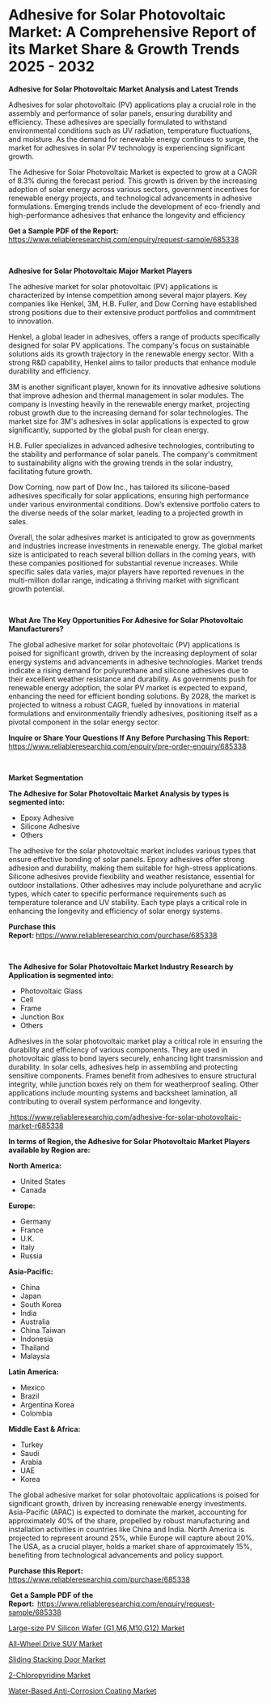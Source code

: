 <p><h1>Adhesive for Solar Photovoltaic Market: A Comprehensive Report of its Market Share & Growth Trends 2025 - 2032</h1></p><p><strong>Adhesive for Solar Photovoltaic Market Analysis and Latest Trends</strong></p>
<p><p>Adhesives for solar photovoltaic (PV) applications play a crucial role in the assembly and performance of solar panels, ensuring durability and efficiency. These adhesives are specially formulated to withstand environmental conditions such as UV radiation, temperature fluctuations, and moisture. As the demand for renewable energy continues to surge, the market for adhesives in solar PV technology is experiencing significant growth.</p><p>The Adhesive for Solar Photovoltaic Market is expected to grow at a CAGR of 8.3% during the forecast period. This growth is driven by the increasing adoption of solar energy across various sectors, government incentives for renewable energy projects, and technological advancements in adhesive formulations. Emerging trends include the development of eco-friendly and high-performance adhesives that enhance the longevity and efficiency</p></p>
<p><strong>Get a Sample PDF of the Report:&nbsp;</strong> <a href="https://www.reliableresearchiq.com/enquiry/request-sample/685338?utm_campaign=1137&utm_medium=2&utm_source=Github&utm_content=ia&utm_term=08012025&utm_id=adhesive-for-solar-photovoltaic">https://www.reliableresearchiq.com/enquiry/request-sample/685338</a></p>
<p>&nbsp;</p>
<p><strong>Adhesive for Solar Photovoltaic Major Market Players</strong></p>
<p><p>The adhesive market for solar photovoltaic (PV) applications is characterized by intense competition among several major players. Key companies like Henkel, 3M, H.B. Fuller, and Dow Corning have established strong positions due to their extensive product portfolios and commitment to innovation.</p><p>Henkel, a global leader in adhesives, offers a range of products specifically designed for solar PV applications. The company's focus on sustainable solutions aids its growth trajectory in the renewable energy sector. With a strong R&D capability, Henkel aims to tailor products that enhance module durability and efficiency.</p><p>3M is another significant player, known for its innovative adhesive solutions that improve adhesion and thermal management in solar modules. The company is investing heavily in the renewable energy market, projecting robust growth due to the increasing demand for solar technologies. The market size for 3M's adhesives in solar applications is expected to grow significantly, supported by the global push for clean energy.</p><p>H.B. Fuller specializes in advanced adhesive technologies, contributing to the stability and performance of solar panels. The company's commitment to sustainability aligns with the growing trends in the solar industry, facilitating future growth. </p><p>Dow Corning, now part of Dow Inc., has tailored its silicone-based adhesives specifically for solar applications, ensuring high performance under various environmental conditions. Dow’s extensive portfolio caters to the diverse needs of the solar market, leading to a projected growth in sales.</p><p>Overall, the solar adhesives market is anticipated to grow as governments and industries increase investments in renewable energy. The global market size is anticipated to reach several billion dollars in the coming years, with these companies positioned for substantial revenue increases. While specific sales data varies, major players have reported revenues in the multi-million dollar range, indicating a thriving market with significant growth potential.</p></p>
<p>&nbsp;</p>
<p><strong>What Are The Key Opportunities For Adhesive for Solar Photovoltaic Manufacturers?</strong></p>
<p><p>The global adhesive market for solar photovoltaic (PV) applications is poised for significant growth, driven by the increasing deployment of solar energy systems and advancements in adhesive technologies. Market trends indicate a rising demand for polyurethane and silicone adhesives due to their excellent weather resistance and durability. As governments push for renewable energy adoption, the solar PV market is expected to expand, enhancing the need for efficient bonding solutions. By 2028, the market is projected to witness a robust CAGR, fueled by innovations in material formulations and environmentally friendly adhesives, positioning itself as a pivotal component in the solar energy sector.</p></p>
<p><strong>Inquire or Share Your Questions If Any Before Purchasing This Report:</strong> <a href="https://www.reliableresearchiq.com/enquiry/pre-order-enquiry/685338?utm_campaign=1137&utm_medium=2&utm_source=Github&utm_content=ia&utm_term=08012025&utm_id=adhesive-for-solar-photovoltaic">https://www.reliableresearchiq.com/enquiry/pre-order-enquiry/685338</a></p>
<p>&nbsp;</p>
<p><strong>Market Segmentation</strong></p>
<p><strong>The Adhesive for Solar Photovoltaic Market Analysis by types is segmented into:</strong></p>
<p><ul><li>Epoxy Adhesive</li><li>Silicone Adhesive</li><li>Others</li></ul></p>
<p><p>The adhesive for the solar photovoltaic market includes various types that ensure effective bonding of solar panels. Epoxy adhesives offer strong adhesion and durability, making them suitable for high-stress applications. Silicone adhesives provide flexibility and weather resistance, essential for outdoor installations. Other adhesives may include polyurethane and acrylic types, which cater to specific performance requirements such as temperature tolerance and UV stability. Each type plays a critical role in enhancing the longevity and efficiency of solar energy systems.</p></p>
<p><strong>Purchase this Report:&nbsp;</strong><a href="https://www.reliableresearchiq.com/purchase/685338?utm_campaign=1137&utm_medium=2&utm_source=Github&utm_content=ia&utm_term=08012025&utm_id=adhesive-for-solar-photovoltaic">https://www.reliableresearchiq.com/purchase/685338</a></p>
<p>&nbsp;</p>
<p><strong>The Adhesive for Solar Photovoltaic Market Industry Research by Application is segmented into:</strong></p>
<p><ul><li>Photovoltaic Glass</li><li>Cell</li><li>Frame</li><li>Junction Box</li><li>Others</li></ul></p>
<p><p>Adhesives in the solar photovoltaic market play a critical role in ensuring the durability and efficiency of various components. They are used in photovoltaic glass to bond layers securely, enhancing light transmission and durability. In solar cells, adhesives help in assembling and protecting sensitive components. Frames benefit from adhesives to ensure structural integrity, while junction boxes rely on them for weatherproof sealing. Other applications include mounting systems and backsheet lamination, all contributing to overall system performance and longevity.</p></p>
<p><a href="https://www.reliableresearchiq.com/adhesive-for-solar-photovoltaic-market-r685338?utm_campaign=1137&utm_medium=2&utm_source=Github&utm_content=ia&utm_term=08012025&utm_id=adhesive-for-solar-photovoltaic">&nbsp;https://www.reliableresearchiq.com/adhesive-for-solar-photovoltaic-market-r685338</a></p>
<p><strong>In terms of Region, the Adhesive for Solar Photovoltaic Market Players available by Region are:</strong></p>
<p>
    <p> <strong> North America: </strong>
        <ul>
            <li>United States</li>
            <li>Canada</li>
        </ul>
        </p> 
    <p> <strong> Europe: </strong>
        <ul>
            <li>Germany</li>
            <li>France</li>
            <li>U.K.</li>
            <li>Italy</li>
            <li>Russia</li>
        </ul>
        </p> 
    <p> <strong> Asia-Pacific: </strong>
        <ul>
            <li>China</li>
            <li>Japan</li>
            <li>South Korea</li>
            <li>India</li>
            <li>Australia</li>
            <li>China Taiwan</li>
            <li>Indonesia</li>
            <li>Thailand</li>
            <li>Malaysia</li>
        </ul>
        </p> 
    <p> <strong> Latin America: </strong>
        <ul>
            <li>Mexico</li>
            <li>Brazil</li>
            <li>Argentina Korea</li>
            <li>Colombia</li>
        </ul>
        </p> 
    <p> <strong> Middle East & Africa: </strong>
        <ul>
            <li>Turkey</li>
            <li>Saudi</li>
            <li>Arabia</li>
            <li>UAE</li>
            <li>Korea</li>
        </ul>
    </p>
    </p>
<p><p>The global adhesive market for solar photovoltaic applications is poised for significant growth, driven by increasing renewable energy investments. Asia-Pacific (APAC) is expected to dominate the market, accounting for approximately 40% of the share, propelled by robust manufacturing and installation activities in countries like China and India. North America is projected to represent around 25%, while Europe will capture about 20%. The USA, as a crucial player, holds a market share of approximately 15%, benefiting from technological advancements and policy support.</p></p>
<p><strong>Purchase this Report: </strong><a href="https://www.reliableresearchiq.com/purchase/685338?utm_campaign=1137&utm_medium=2&utm_source=Github&utm_content=ia&utm_term=08012025&utm_id=adhesive-for-solar-photovoltaic">https://www.reliableresearchiq.com/purchase/685338</a></p>
<p>&nbsp;<strong>Get a Sample PDF of the Report:&nbsp;&nbsp;</strong><a href="https://www.reliableresearchiq.com/enquiry/request-sample/685338?utm_campaign=1137&utm_medium=2&utm_source=Github&utm_content=ia&utm_term=08012025&utm_id=adhesive-for-solar-photovoltaic">https://www.reliableresearchiq.com/enquiry/request-sample/685338</a></p>
<p><strong></strong></p>
<p><p><a href="https://github.com/dolorespeddico90/Market-Research-Report-List-1/blob/main/large-size-pv-silicon-wafer-g1m6m10g12-market.md?utm_campaign=1137&utm_medium=2&utm_source=Github&utm_content=ia&utm_term=08012025&utm_id=adhesive-for-solar-photovoltaic">Large-size PV Silicon Wafer (G1,M6,M10,G12) Market</a></p><p><a href="https://www.linkedin.com/pulse/global-all-wheel-drive-suv-market-analysis-size-share-revenue-projected-pbgvf?utm_campaign=1137&utm_medium=2&utm_source=Github&utm_content=ia&utm_term=08012025&utm_id=adhesive-for-solar-photovoltaic">All-Wheel Drive SUV Market</a></p><p><a href="https://github.com/raffadongraffadong/Market-Research-Report-List-1/blob/main/sliding-stacking-door-market.md?utm_campaign=1137&utm_medium=2&utm_source=Github&utm_content=ia&utm_term=08012025&utm_id=adhesive-for-solar-photovoltaic">Sliding Stacking Door Market</a></p><p><a href="https://www.linkedin.com/pulse/global-2-chloropyridine-market-analysis-forecast-113-cagr-projected-through-4yvaf?utm_campaign=1137&utm_medium=2&utm_source=Github&utm_content=ia&utm_term=08012025&utm_id=adhesive-for-solar-photovoltaic">2-Chloropyridine Market</a></p><p><a href="https://www.linkedin.com/pulse/water-based-anti-corrosion-coating-market-size-expand-cagr-97-along-its-bxmff?utm_campaign=1137&utm_medium=2&utm_source=Github&utm_content=ia&utm_term=08012025&utm_id=adhesive-for-solar-photovoltaic">Water-Based Anti-Corrosion Coating Market</a></p></p>